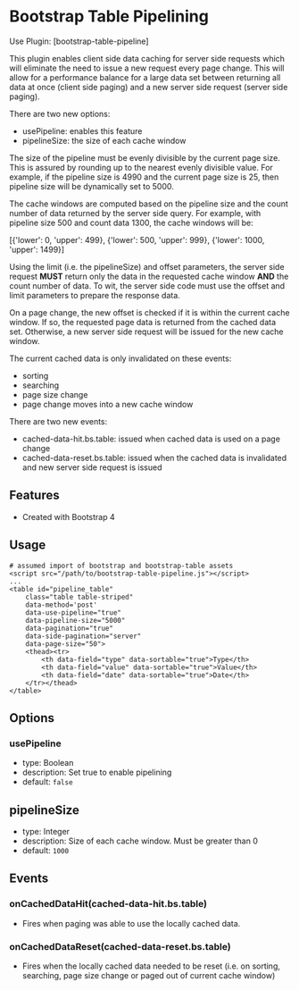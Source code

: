 # Bootstrap Table Pipelining

Use Plugin: [bootstrap-table-pipeline]

This plugin enables client side data caching for server side requests which will
eliminate the need to issue a new request every page change. This will allow
for a performance balance for a large data set between returning all data at once
(client side paging) and a new server side request (server side paging).

There are two new options:
- usePipeline: enables this feature
- pipelineSize: the size of each cache window

The size of the pipeline must be evenly divisible by the current page size. This is
assured by rounding up to the nearest evenly divisible value. For example, if
the pipeline size is 4990 and the current page size is 25, then pipeline size will
be dynamically set to 5000.

The cache windows are computed based on the pipeline size and the count number of data
returned by the server side query. For example, with pipeline size 500 and count data
1300, the cache windows will be:

[{'lower': 0, 'upper': 499}, {'lower': 500, 'upper': 999}, {'lower': 1000, 'upper': 1499}]

Using the limit (i.e. the pipelineSize) and offset parameters, the server side request
**MUST** return only the data in the requested cache window **AND** the count number of data.
To wit, the server side code must use the offset and limit parameters to prepare the response
data.

On a page change, the new offset is checked if it is within the current cache window. If so,
the requested page data is returned from the cached data set. Otherwise, a new server side
request will be issued for the new cache window.

The current cached data is only invalidated on these events:
 - sorting
 - searching
 - page size change
 - page change moves into a new cache window

There are two new events:
- cached-data-hit.bs.table: issued when cached data is used on a page change
- cached-data-reset.bs.table: issued when the cached data is invalidated and new server side request is issued

## Features

* Created with Bootstrap 4 

## Usage

```
# assumed import of bootstrap and bootstrap-table assets
<script src="/path/to/bootstrap-table-pipeline.js"></script>
...
<table id="pipeline_table" 
    class="table table-striped"
    data-method='post'
    data-use-pipeline="true"
    data-pipeline-size="5000"
    data-pagination="true"
    data-side-pagination="server"
    data-page-size="50">
    <thead><tr>
        <th data-field="type" data-sortable="true">Type</th>
        <th data-field="value" data-sortable="true">Value</th>
        <th data-field="date" data-sortable="true">Date</th>
    </tr></thead>
</table>
```

## Options

### usePipeline

* type: Boolean
* description: Set true to enable pipelining
* default: `false`

## pipelineSize

* type: Integer
* description: Size of each cache window. Must be greater than 0
* default: `1000`    

## Events

### onCachedDataHit(cached-data-hit.bs.table)

* Fires when paging was able to use the locally cached data.

### onCachedDataReset(cached-data-reset.bs.table)

* Fires when the locally cached data needed to be reset (i.e. on sorting, searching, page size change or paged out of current cache window)
